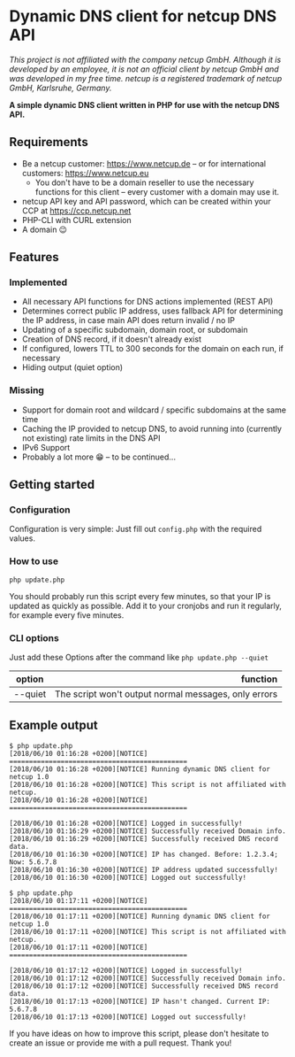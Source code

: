 # Dynamic DNS client for netcup DNS API
*This project is not affiliated with the company netcup GmbH. Although it is developed by an employee, it is not an official client by netcup GmbH and was developed in my free time.*
*netcup is a registered trademark of netcup GmbH, Karlsruhe, Germany.*

**A simple dynamic DNS client written in PHP for use with the netcup DNS API.**

## Requirements
* Be a netcup customer: https://www.netcup.de – or for international customers: https://www.netcup.eu
  * You don't have to be a domain reseller to use the necessary functions for this client – every customer with a domain may use it.
* netcup API key and API password, which can be created within your CCP at https://ccp.netcup.net
* PHP-CLI with CURL extension
* A domain :wink:

## Features
### Implemented
* All necessary API functions for DNS actions implemented (REST API)
* Determines correct public IP address, uses fallback API for determining the IP address, in case main API does return invalid / no IP
* Updating of a specific subdomain, domain root, or subdomain
* Creation of DNS record, if it doesn't already exist
* If configured, lowers TTL to 300 seconds for the domain on each run, if necessary
* Hiding output (quiet option)

### Missing
* Support for domain root and wildcard / specific subdomains at the same time
* Caching the IP provided to netcup DNS, to avoid running into (currently not existing) rate limits in the DNS API
* IPv6 Support
* Probably a lot more :grin: – to be continued...

## Getting started
### Configuration
Configuration is very simple: Just fill out `config.php` with the required values.

### How to use
`php update.php`

You should probably run this script every few minutes, so that your IP is updated as quickly as possible. Add it to your cronjobs and run it regularly, for example every five minutes.

### CLI options
Just add these Options after the command like `php update.php --quiet`

| option        | function                                             |
| ------------- |-----------------------------------------------------:|
| --quiet       | The script won't output normal messages, only errors |

## Example output
```
$ php update.php
[2018/06/10 01:16:28 +0200][NOTICE] =============================================
[2018/06/10 01:16:28 +0200][NOTICE] Running dynamic DNS client for netcup 1.0
[2018/06/10 01:16:28 +0200][NOTICE] This script is not affiliated with netcup.
[2018/06/10 01:16:28 +0200][NOTICE] =============================================

[2018/06/10 01:16:28 +0200][NOTICE] Logged in successfully!
[2018/06/10 01:16:29 +0200][NOTICE] Successfully received Domain info.
[2018/06/10 01:16:29 +0200][NOTICE] Successfully received DNS record data.
[2018/06/10 01:16:30 +0200][NOTICE] IP has changed. Before: 1.2.3.4; Now: 5.6.7.8
[2018/06/10 01:16:30 +0200][NOTICE] IP address updated successfully!
[2018/06/10 01:16:30 +0200][NOTICE] Logged out successfully!
```
```
$ php update.php
[2018/06/10 01:17:11 +0200][NOTICE] =============================================
[2018/06/10 01:17:11 +0200][NOTICE] Running dynamic DNS client for netcup 1.0
[2018/06/10 01:17:11 +0200][NOTICE] This script is not affiliated with netcup.
[2018/06/10 01:17:11 +0200][NOTICE] =============================================

[2018/06/10 01:17:12 +0200][NOTICE] Logged in successfully!
[2018/06/10 01:17:12 +0200][NOTICE] Successfully received Domain info.
[2018/06/10 01:17:12 +0200][NOTICE] Successfully received DNS record data.
[2018/06/10 01:17:13 +0200][NOTICE] IP hasn't changed. Current IP: 5.6.7.8
[2018/06/10 01:17:13 +0200][NOTICE] Logged out successfully!
```

If you have ideas on how to improve this script, please don't hesitate to create an issue or provide me with a pull request. Thank you!
